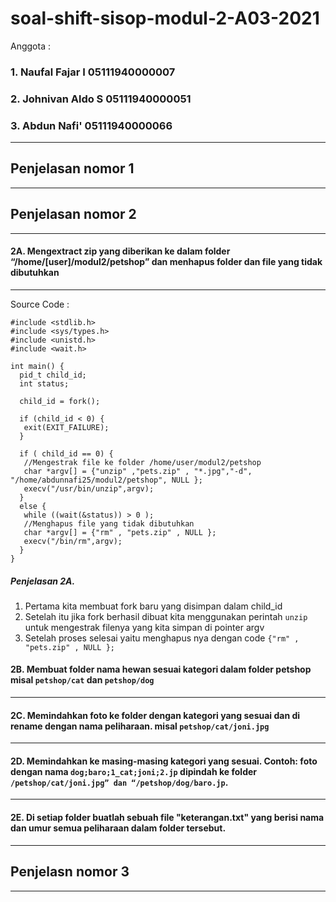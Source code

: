 # soal-shift-sisop-modul-2-A03-2021

Anggota : 

### 1. Naufal Fajar  I  05111940000007
### 2. Johnivan Aldo S  05111940000051 
### 3. Abdun Nafi'      05111940000066

***
## Penjelasan nomor 1 ##

****

## Penjelasan nomor 2 ##

****
####  2A.  Mengextract zip yang diberikan ke dalam folder “/home/[user]/modul2/petshop” dan menhapus folder dan file yang tidak dibutuhkan
****
Source Code :
```
#include <stdlib.h>
#include <sys/types.h>
#include <unistd.h>
#include <wait.h>

int main() {
  pid_t child_id;
  int status;

  child_id = fork();

  if (child_id < 0) {
   exit(EXIT_FAILURE);
  }

  if ( child_id == 0) {
   //Mengestrak file ke folder /home/user/modul2/petshop
   char *argv[] = {"unzip" ,"pets.zip" , "*.jpg","-d", "/home/abdunnafi25/modul2/petshop", NULL };
   execv("/usr/bin/unzip",argv);
  }
  else {
   while ((wait(&status)) > 0 );
   //Menghapus file yang tidak dibutuhkan
   char *argv[] = {"rm" , "pets.zip" , NULL };
   execv("/bin/rm",argv);
  }
}

```

##### Penjelasan 2A.
1. Pertama kita membuat fork baru yang disimpan dalam child_id 
2. Setelah itu jika fork berhasil dibuat kita menggunakan perintah ```unzip``` untuk mengestrak filenya yang kita simpan di pointer argv
3. Setelah proses selesai yaitu menghapus nya dengan code ```{"rm" , "pets.zip" , NULL };```


####  2B.  Membuat folder nama hewan sesuai kategori dalam folder petshop misal ```petshop/cat``` dan ```petshop/dog```
****
####  2C.  Memindahkan foto ke folder dengan kategori yang sesuai dan di rename dengan nama peliharaan. misal ```petshop/cat/joni.jpg```
****
####  2D.  Memindahkan ke masing-masing kategori yang sesuai. Contoh: foto dengan nama ```dog;baro;1_cat;joni;2.jp``` dipindah ke folder    ```/petshop/cat/joni.jpg” dan “/petshop/dog/baro.jp```.

****
####  2E.  Di setiap folder buatlah sebuah file "keterangan.txt" yang berisi nama dan umur semua peliharaan dalam folder tersebut.

****



## Penjelasn nomor 3 ##

****
